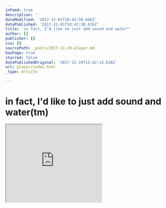 ```yaml
---
inFeed: true
description: ''
dateModified: '2017-12-01T10:43:38.046Z'
datePublished: '2017-12-01T10:43:38.616Z'
title: 'in fact, I’d like to just add sound and water™'
author: []
publisher: {}
via: {}
sourcePath: _posts/2017-11-29-player.md
hasPage: true
starred: false
datePublishedOriginal: '2017-11-29T12:42:14.638Z'
url: player/index.html
_type: Article

---
```

# in fact, I'd like to just add sound and water(tm)

<iframe src="https://the-grid.github.io/ed-userhtml/?g=eJxdkNFqwzAMRX8lGLLHOk1oV7a6Y18SPFupzZzISDJhf7_MYYz1UYfD4aJrnMjO0KzRSzDq2HWtagLEe5DtOp9Vw44wpbjcjVpQNVX_QPJAO2ByRgWRzC9arwfGsniXsPiDw1nnZL-A9FuhZKrUDu9a2xwfRSHrPln33XB87i_D5cnO-dVhQjJtP0zT6dR1ldkiOP5kjVCBikL0MBIkK-DNZBPvmAOu49aeYRH-sysuvO3_jwgy8iY-BATsr6tuV73_6_YN84dvfQ" height="244" style=""></iframe>